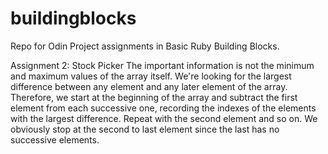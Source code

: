 # buildingblocks
Repo for Odin Project assignments in Basic Ruby Building Blocks.

Assignment 2: Stock Picker
The important information is not the minimum and maximum values of the array itself.  We're looking for the largest difference between any element and any later element of the array.  Therefore, we start at the beginning of the array and subtract the first element from each successive one, recording the indexes of the elements with the largest difference.  Repeat with the second element and so on.  We obviously stop at the second to last element since the last has no successive elements.
